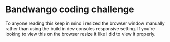 # Bandwango coding challenge

To anyone reading this keep in mind i resized the browser window manually rather than using the build in dev consoles responsive setting.
If you're looking to view this on the browser resize it like i did to view it properly.
